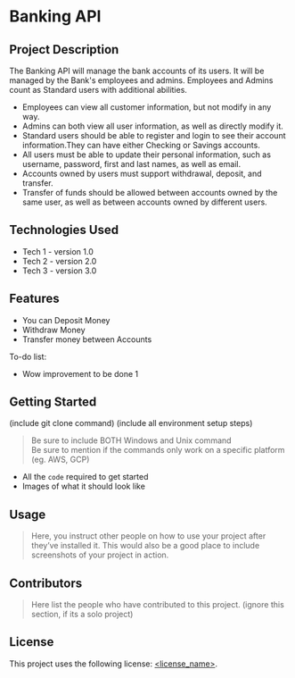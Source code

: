 # Banking API

## Project Description
The Banking API will manage the bank accounts of its users. It will be managed by the Bank's employees and admins. Employees and Admins count as Standard users with additional abilities.
* Employees can view all customer information, but not modify in any way.
* Admins can both view all user information, as well as directly modify it.
* Standard users should be able to register and login to see their account information.They can have either Checking or Savings accounts.
* All users must be able to update their personal information, such as username, password, first and last names, as well as email.
* Accounts owned by users must support withdrawal, deposit, and transfer.
* Transfer of funds should be allowed between accounts owned by the same user, as well as between accounts owned by different users.

## Technologies Used

* Tech 1 - version 1.0
* Tech 2 - version 2.0
* Tech 3 - version 3.0

## Features

* You can Deposit Money
* Withdraw Money 
* Transfer money between Accounts

To-do list:
* Wow improvement to be done 1


## Getting Started
   
(include git clone command)
(include all environment setup steps)

> Be sure to include BOTH Windows and Unix command  
> Be sure to mention if the commands only work on a specific platform (eg. AWS, GCP)

- All the `code` required to get started
- Images of what it should look like

## Usage

> Here, you instruct other people on how to use your project after they’ve installed it. This would also be a good place to include screenshots of your project in action.

## Contributors

> Here list the people who have contributed to this project. (ignore this section, if its a solo project)

## License

This project uses the following license: [<license_name>](<link>).
